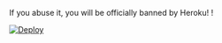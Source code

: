 If you abuse it, you will be officially banned by Heroku! !


[![Deploy](https://www.herokucdn.com/deploy/button.png)](https://dashboard.heroku.com/new?template=https://github.com/Tjurfasku/Bhdz-H053) 

